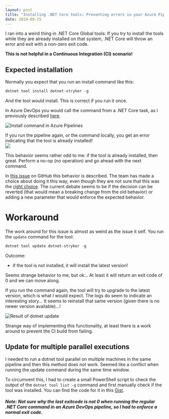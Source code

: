 ```yaml
---
layout: post
title: "Installing .NET Core tools: Preventing errors in your Azure Pipelines"
date: 2019-09-25
---
```


I ran into a weird thing in .NET Core Global tools: If you try to install the tools while they are already installed on that system, .NET Core will throw an error and exit with a non-zero exit code. 

**This is not helpful in a Continuous Integration (CI) scenario!**

## Expected installation
Normally you expect that you run an install command like this:
``` PowerShell
dotnet tool install dotnet-stryker -g
```
And the tool would install. This is correct if you run it once.

In Azure DevOps you would call the command from a .NET Core task, as I previously described [here](https://devopsjournal.io/blog/2019/09/03/Running-dotnet-tools-in-azure-devops).

![Install command in Azure Pipelines](/images/20190925/2019-09-25_InstallCommand.png)

If you run the pipeline again, or the command locally, you get an error indicating that the tool is already installed!  
![](/images/20190925/2019-09-25_InstallFails.png)  

This behavior seems rather odd to me: if the tool is already installed, then great. Perform a no-op (no operation) and go ahead with the next command. 

In [this issue](https://github.com/dotnet/cli/issues/9482) on GitHub this behavior is described. The team has made a choice about doing it this way, even though they are not sure that this was the [right choice](https://github.com/dotnet/cli/issues/11494#issuecomment-499716465). The current debate seems to be if the decision can be reverted (that would mean a breaking change from the old behavior) or adding a new parameter that would enforce the expected behavior.

# Workaround
The work around for this issue is almost as weird as the issue it self. You run the `update` command for the tool:

``` PowerShell
dotnet tool update dotnet-stryker -g
```

Outcome:
* if the tool is not installed, it will install the latest version!

Seems strange behavior to me, but ok... At least it will return an exit code of 0 and we can move along.

If you run the command again, the tool will try to upgrade to the latest version, which is what I would expect.
The logs do seem to indicate an interesting story... It seems to  reinstall that same version (given there is no newer version available)...! 

![Result of dotnet update](/images/20190925/2019-09-25_UpdateCommandResult.png)  

Strange way of implementing this functionality, at least there is a work around to prevent the CI build from failing.


## Update for multiple parallel executions
I needed to run a dotnet tool parallel on multiple machines in the same pipeline and then this method does not work. Seemed like a conflict when running the update command during the same time window.

To circumvent this, I had to create a small PowerShell script to check the output of the `dotnet tool list -g` command and first manually check if the tool was installed. You can find the code for it in this [Gist](https://gist.github.com/rajbos/b148e9833a5d08165188dbe00cc32301).
##### Note: Not sure why the last exitcode is not 0 when running the regular .NET Core command in an Azure DevOps pipeline, so I had to enforce a normal exit code.